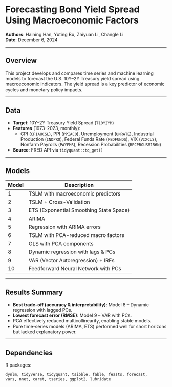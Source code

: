 # Forecasting Bond Yield Spread Using Macroeconomic Factors

**Authors**: Haining Han, Yuting Bu, Zhiyuan Li, Changle Li  
**Date**: December 6, 2024  

---

## Overview

This project develops and compares time series and machine learning models to forecast the U.S. 10Y–2Y Treasury yield spread using macroeconomic indicators. The yield spread is a key predictor of economic cycles and monetary policy impacts.

---

## Data

- **Target**: 10Y–2Y Treasury Yield Spread (`T10Y2YM`)  
- **Features** (1973–2023, monthly):  
  - CPI (`CPIAUCSL`), PPI (`PPIACO`), Unemployment (`UNRATE`), Industrial Production (`INDPRO`), Federal Funds Rate (`FEDFUNDS`), VIX (`VIXCLS`), Nonfarm Payrolls (`PAYEMS`), Recession Probabilities (`RECPROUSM156N`)  
- **Source**: FRED API via `tidyquant::tq_get()`

---

## Models

| Model | Description                                   |
|-------|-----------------------------------------------|
| 1     | TSLM with macroeconomic predictors            |
| 2     | TSLM + Cross-Validation                       |
| 3     | ETS (Exponential Smoothing State Space)       |
| 4     | ARIMA                                         |
| 5     | Regression with ARIMA errors                  |
| 6     | TSLM with PCA-reduced macro factors           |
| 7     | OLS with PCA components                       |
| 8     | Dynamic regression with lags & PCs            |
| 9     | VAR (Vector Autoregression) + IRFs            |
| 10    | Feedforward Neural Network with PCs           |

---

## Results Summary

- **Best trade-off (accuracy & interpretability)**: Model 8 – Dynamic regression with lagged PCs.  
- **Lowest forecast error (RMSE)**: Model 9 – VAR with PCs.  
- PCA effectively reduced multicollinearity, enabling stable models.  
- Pure time-series models (ARIMA, ETS) performed well for short horizons but lacked explanatory power.

---

## Dependencies

R packages:  

```r
dynlm, tidyverse, tidyquant, tsibble, fable, feasts, forecast,
vars, nnet, caret, tseries, ggplot2, lubridate


